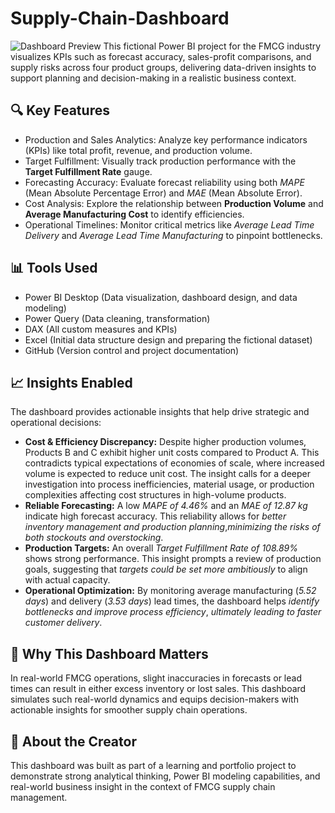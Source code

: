 # Supply-Chain-Dashboard
![Dashboard Preview](images/dashboard-preview.png)
This fictional Power BI project for the FMCG industry visualizes KPIs such as forecast accuracy, sales-profit comparisons, and supply risks across four product groups, delivering data-driven insights to support planning and decision-making in a realistic business context.
## 🔍 Key Features
- Production and Sales Analytics: Analyze key performance indicators (KPIs) like total profit, revenue, and production volume.
- Target Fulfillment: Visually track production performance with the **Target Fulfillment Rate** gauge.
- Forecasting Accuracy: Evaluate forecast reliability using both *MAPE* (Mean Absolute Percentage Error) and *MAE* (Mean Absolute Error).
- Cost Analysis: Explore the relationship between **Production Volume** and **Average Manufacturing Cost** to identify efficiencies.
- Operational Timelines: Monitor critical metrics like *Average Lead Time Delivery* and *Average Lead Time Manufacturing* to pinpoint bottlenecks.
## 📊 Tools Used
- Power BI Desktop (Data visualization, dashboard design, and data modeling)
- Power Query (Data cleaning, transformation)
- DAX (All custom measures and KPIs)
- Excel (Initial data structure design and preparing the fictional dataset)
- GitHub (Version control and project documentation)
## 📈 Insights Enabled
The dashboard provides actionable insights that help drive strategic and operational decisions:
- **Cost & Efficiency Discrepancy:** Despite higher production volumes, Products B and C exhibit higher unit costs compared to Product A. This contradicts typical expectations of economies of scale, where increased volume is expected to reduce unit cost. The insight calls for a deeper investigation into process inefficiencies, material usage, or production complexities affecting cost structures in high-volume products.
- **Reliable Forecasting:** A low *MAPE of 4.46%* and an *MAE of 12.87 kg* indicate high forecast accuracy. This reliability allows for *better inventory management and production planning*,*minimizing the risks of both stockouts and overstocking*.
- **Production Targets:** An overall *Target Fulfillment Rate of 108.89%* shows strong performance. This insight prompts a review of production goals, suggesting that *targets could be set more ambitiously* to align with actual capacity.
- **Operational Optimization:** By monitoring average manufacturing (*5.52 days*) and delivery (*3.53 days*) lead times, the dashboard helps *identify bottlenecks and improve process efficiency*, *ultimately leading to faster customer delivery*.
## 🧠 Why This Dashboard Matters
In real-world FMCG operations, slight inaccuracies in forecasts or lead times can result in either excess inventory or lost sales. This dashboard simulates such real-world dynamics and equips decision-makers with actionable insights for smoother supply chain operations.
## 👤 About the Creator
This dashboard was built as part of a learning and portfolio project to demonstrate strong analytical thinking, Power BI modeling capabilities, and real-world business insight in the context of FMCG supply chain management.

